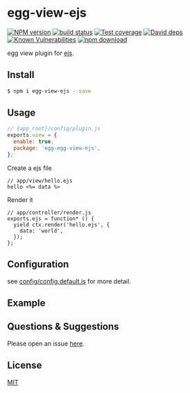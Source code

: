 # egg-view-ejs

[![NPM version][npm-image]][npm-url]
[![build status][travis-image]][travis-url]
[![Test coverage][codecov-image]][codecov-url]
[![David deps][david-image]][david-url]
[![Known Vulnerabilities][snyk-image]][snyk-url]
[![npm download][download-image]][download-url]

[npm-image]: https://img.shields.io/npm/v/egg-view-ejs.svg?style=flat-square
[npm-url]: https://npmjs.org/package/egg-view-ejs
[travis-image]: https://img.shields.io/travis/eggjs/egg-view-ejs.svg?style=flat-square
[travis-url]: https://travis-ci.org/eggjs/egg-view-ejs
[codecov-image]: https://img.shields.io/codecov/c/github/eggjs/egg-view-ejs.svg?style=flat-square
[codecov-url]: https://codecov.io/github/eggjs/egg-view-ejs?branch=master
[david-image]: https://img.shields.io/david/eggjs/egg-view-ejs.svg?style=flat-square
[david-url]: https://david-dm.org/eggjs/egg-view-ejs
[snyk-image]: https://snyk.io/test/npm/egg-view-ejs/badge.svg?style=flat-square
[snyk-url]: https://snyk.io/test/npm/egg-view-ejs
[download-image]: https://img.shields.io/npm/dm/egg-view-ejs.svg?style=flat-square
[download-url]: https://npmjs.org/package/egg-view-ejs

egg view plugin for [ejs].

## Install

```bash
$ npm i egg-view-ejs --save
```

## Usage

```js
// {app_root}/config/plugin.js
exports.view = {
  enable: true,
  package: 'egg-egg-view-ejs',
};
```

Create a ejs file

```
// app/view/hello.ejs
hello <%= data %>
```

Render it

```
// app/controller/render.js
exports.ejs = function* () {
  yield ctx.render('hello.ejs', {
    data: 'world',
  });
};
```

## Configuration

see [config/config.default.js](config/config.default.js) for more detail.

## Example


## Questions & Suggestions

Please open an issue [here](https://github.com/eggjs/egg/issues).

## License

[MIT](LICENSE)

[ejs]: https://github.com/mde/ejs
